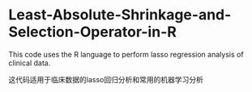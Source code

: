 # Least-Absolute-Shrinkage-and-Selection-Operator-in-R
This code uses the R language to perform lasso regression analysis of clinical data.

这代码适用于临床数据的lasso回归分析和常用的机器学习分析